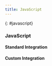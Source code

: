 ```yaml
---
title: JavaScript
---
```


{: #javascript}
### JavaScript
#### Standard Integration
#### Custom Integration
